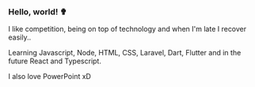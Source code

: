 ### Hello, world! ✟

I like competition, being on top of technology and when I'm late I recover easily..

Learning Javascript, Node, HTML, CSS, Laravel, Dart, Flutter and in the future React and Typescript.

I also love PowerPoint xD   

